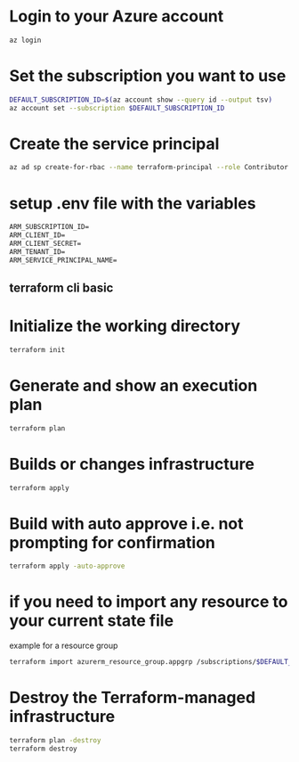 # Login to your Azure account
```bash
az login
```

# Set the subscription you want to use
```bash
DEFAULT_SUBSCRIPTION_ID=$(az account show --query id --output tsv)
az account set --subscription $DEFAULT_SUBSCRIPTION_ID
```
# Create the service principal
```bash
az ad sp create-for-rbac --name terraform-principal --role Contributor --scopes /subscriptions/$DEFAULT_SUBSCRIPTION_ID
```
# setup .env file with the variables

```txt
ARM_SUBSCRIPTION_ID=
ARM_CLIENT_ID=
ARM_CLIENT_SECRET=
ARM_TENANT_ID=
ARM_SERVICE_PRINCIPAL_NAME=
```

## terraform cli basic

# Initialize the working directory
```bash
terraform init
```
# Generate and show an execution plan
```bash
terraform plan
``` 
# Builds or changes infrastructure

```bash
terraform apply
```
# Build with auto approve i.e. not prompting for confirmation

```bash
terraform apply -auto-approve
```

# if you need to import any resource to your current state file
example for a resource group
```bash
terraform import azurerm_resource_group.appgrp /subscriptions/$DEFAULT_SUBSCRIPTION_ID/resourceGroups/terraform-rg
```

# Destroy the Terraform-managed infrastructure

```bash
terraform plan -destroy
terraform destroy
```
